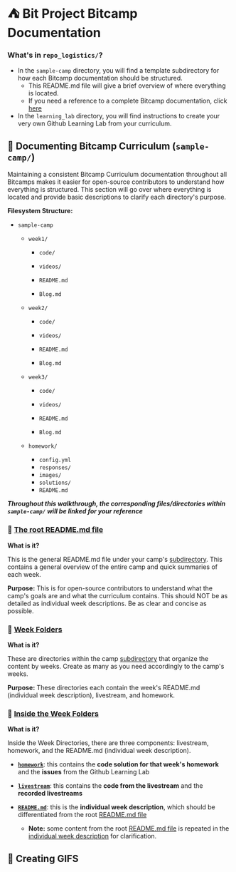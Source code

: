 # :tent: Bit Project Bitcamp Documentation

### What's in `repo_logistics/`?

* In the `sample-camp` directory, you will find a template subdirectory for how each Bitcamp documentation should be structured.
  * This README.md file will give a brief overview of where everything is located.
  * If you need a reference to a complete Bitcamp documentation, click [here](https://github.com/bitprj/BitCamp/tree/master/Serverless-Functions)
* In the `learning_lab` directory, you will find instructions to create your very own Github Learning Lab from your curriculum.

## :deciduous_tree: Documenting Bitcamp Curriculum (`sample-camp/`)

Maintaining a consistent Bitcamp Curriculum documentation throughout all Bitcamps makes it easier for open-source contributors to understand how everything is structured. This section will go over where everything is located and provide basic descriptions to clarify each directory's purpose.

**Filesystem Structure:**

* `sample-camp`

  * `week1/`

    * `code/`
    * `videos/`

    * `README.md`
    * `Blog.md`

  * `week2/`
    
    * `code/`
    * `videos/`
    
    * `README.md`
    * `Blog.md`
    
  * `week3/`
    * `code/`
    * `videos/`
    
    * `README.md`
    * `Blog.md`
    
   * `homework/`

      * `config.yml`
      * `responses/`
      * `images/`
      * `solutions/`
      * `README.md`

***Throughout this walkthrough, the corresponding files/directories within `sample-camp/` will be linked for your reference***

### :book: [The root README.md file](https://github.com/emsesc/BitCamp/blob/repo-logistics/repo_logistics/sample-camp/README.md)

**What is it?**

This is the general README.md file under your camp's [subdirectory](https://github.com/emsesc/BitCamp/blob/repo-logistics/repo_logistics/sample-camp). This contains a general overview of the entire camp and quick summaries of each week.

**Purpose:** This is for open-source contributors to understand what the camp's goals are and what the curriculum contains. This should NOT be as detailed as individual week descriptions. Be as clear and concise as possible.

### :file_folder: [Week Folders](https://github.com/emsesc/BitCamp/blob/repo-logistics/repo_logistics/sample-camp)

**What is it?**

These are directories within the camp [subdirectory](https://github.com/emsesc/BitCamp/blob/repo-logistics/repo_logistics/sample-camp) that organize the content by weeks. Create as many as you need accordingly to the camp's weeks.

**Purpose:** These directories each contain the week's README.md (individual week description), livestream, and homework.

### :open_file_folder: [Inside the Week Folders](https://github.com/emsesc/BitCamp/blob/repo-logistics/repo_logistics/sample-camp/week1)

**What is it?**

Inside the Week Directories, there are three components: livestream, homework, and the README.md (individual week description).

* [**`homework`**](https://github.com/emsesc/BitCamp/tree/repo-logistics/repo_logistics/sample-camp/week1/homework): this contains the **code solution for that week's homework** and the **issues** from the Github Learning Lab

* [**`livestream`**](https://github.com/emsesc/BitCamp/tree/repo-logistics/repo_logistics/sample-camp/week1/livestream): this contains the **code from the livestream** and the **recorded livestreams**

* [**`README.md`**](https://github.com/emsesc/BitCamp/blob/repo-logistics/repo_logistics/sample-camp/week1/README.md): this is the **individual week description**, which should be differentiated from the root [README.md file](https://github.com/emsesc/BitCamp/blob/repo-logistics/repo_logistics/sample-camp/README.md)
  * **Note:** some content from the root [README.md file](https://github.com/emsesc/BitCamp/blob/repo-logistics/repo_logistics/sample-camp/README.md) is repeated in the [individual week description](https://github.com/emsesc/BitCamp/blob/repo-logistics/repo_logistics/sample-camp/week1/README.md) for clarification.
  
## :art: Creating GIFS
